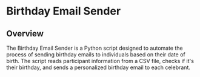 # Birthday Email Sender
## Overview
The Birthday Email Sender is a Python script designed to automate the process of sending birthday emails to individuals based on their date of birth. The script reads participant information from a CSV file, checks if it's their birthday, and sends a personalized birthday email to each celebrant.

